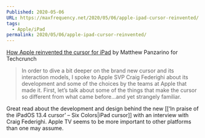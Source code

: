 ```yaml
---
Published: 2020-05-06
URL: https://maxfrequency.net/2020/05/06/apple-ipad-cursor-reinvented/
tags:
  - Apple/iPad
permalink: 2020/05/06/apple-ipad-cursor-reinvented/
---
```

[How Apple reinvented the cursor for iPad](https://techcrunch.com/2020/05/06/how-apple-reinvented-the-cursor-for-ipad/) by Matthew Panzarino for Techcrunch

> In order to dive a bit deeper on the brand new cursor and its interaction models, I spoke to Apple SVP Craig Federighi about its development and some of the choices by the teams at Apple that made it. First, let’s talk about some of the things that make the cursor so different from what came before…and yet strangely familiar.

Great read about the development and design behind the new [[‘In praise of the iPadOS 13.4 cursor’ – Six Colors|iPad cursor]] with an interview with Craig Federighi. Apple TV seems to be more important to other platforms than one may assume.